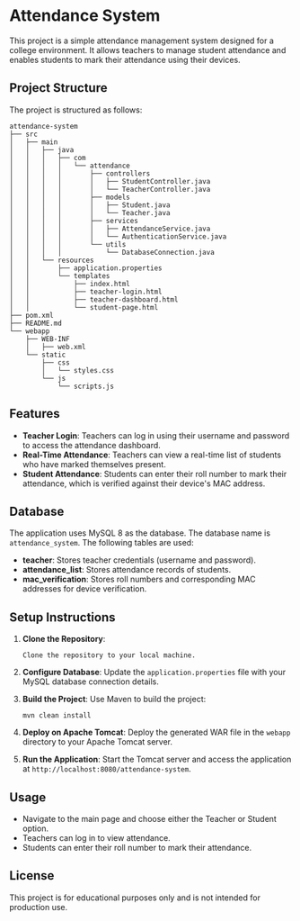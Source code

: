 # Attendance System

This project is a simple attendance management system designed for a college environment. It allows teachers to manage student attendance and enables students to mark their attendance using their devices.

## Project Structure

The project is structured as follows:

```
attendance-system
├── src
│   ├── main
│   │   ├── java
│   │   │   ├── com
│   │   │   │   └── attendance
│   │   │   │       ├── controllers
│   │   │   │       │   ├── StudentController.java
│   │   │   │       │   └── TeacherController.java
│   │   │   │       ├── models
│   │   │   │       │   ├── Student.java
│   │   │   │       │   └── Teacher.java
│   │   │   │       ├── services
│   │   │   │       │   ├── AttendanceService.java
│   │   │   │       │   └── AuthenticationService.java
│   │   │   │       └── utils
│   │   │   │           └── DatabaseConnection.java
│   │   └── resources
│   │       ├── application.properties
│   │       └── templates
│   │           ├── index.html
│   │           ├── teacher-login.html
│   │           ├── teacher-dashboard.html
│   │           └── student-page.html
├── pom.xml
├── README.md
└── webapp
    ├── WEB-INF
    │   ├── web.xml
    └── static
        ├── css
        │   └── styles.css
        └── js
            └── scripts.js
```

## Features

- **Teacher Login**: Teachers can log in using their username and password to access the attendance dashboard.
- **Real-Time Attendance**: Teachers can view a real-time list of students who have marked themselves present.
- **Student Attendance**: Students can enter their roll number to mark their attendance, which is verified against their device's MAC address.

## Database

The application uses MySQL 8 as the database. The database name is `attendance_system`. The following tables are used:

- **teacher**: Stores teacher credentials (username and password).
- **attendance_list**: Stores attendance records of students.
- **mac_verification**: Stores roll numbers and corresponding MAC addresses for device verification.

## Setup Instructions

1. **Clone the Repository**: 
   ```
   Clone the repository to your local machine.
   ```

2. **Configure Database**: 
   Update the `application.properties` file with your MySQL database connection details.

3. **Build the Project**: 
   Use Maven to build the project:
   ```
   mvn clean install
   ```

4. **Deploy on Apache Tomcat**: 
   Deploy the generated WAR file in the `webapp` directory to your Apache Tomcat server.

5. **Run the Application**: 
   Start the Tomcat server and access the application at `http://localhost:8080/attendance-system`.

## Usage

- Navigate to the main page and choose either the Teacher or Student option.
- Teachers can log in to view attendance.
- Students can enter their roll number to mark their attendance.

## License

This project is for educational purposes only and is not intended for production use.